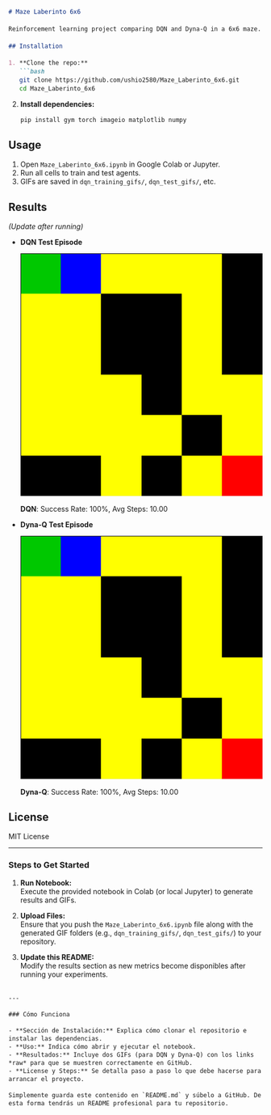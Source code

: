 ```markdown
# Maze Laberinto 6x6

Reinforcement learning project comparing DQN and Dyna-Q in a 6x6 maze.

## Installation

1. **Clone the repo:**
   ```bash
   git clone https://github.com/ushio2580/Maze_Laberinto_6x6.git
   cd Maze_Laberinto_6x6
   ```
2. **Install dependencies:**
   ```bash
   pip install gym torch imageio matplotlib numpy
   ```

## Usage

1. Open `Maze_Laberinto_6x6.ipynb` in Google Colab or Jupyter.
2. Run all cells to train and test agents.
3. GIFs are saved in `dqn_training_gifs/`, `dqn_test_gifs/`, etc.

## Results

*(Update after running)*

- **DQN Test Episode**

  ![DQN Test Episode](https://raw.githubusercontent.com/ushio2580/Maze_Laberinto_6x6/5a98f5d741a59047d0e23e7a18d0a923b9e57a6c/assets/dqn/test_ep_1.gif)

  **DQN**: Success Rate: 100%, Avg Steps: 10.00

- **Dyna-Q Test Episode**

  ![Dyna-Q Test Episode](https://raw.githubusercontent.com/ushio2580/Maze_Laberinto_6x6/5a98f5d741a59047d0e23e7a18d0a923b9e57a6c/assets/dynaq/test_ep_1.gif)

  **Dyna-Q**: Success Rate: 100%, Avg Steps: 10.00

## License

MIT License

---

### Steps to Get Started

1. **Run Notebook:**  
   Execute the provided notebook in Colab (or local Jupyter) to generate results and GIFs.

2. **Upload Files:**  
   Ensure that you push the `Maze_Laberinto_6x6.ipynb` file along with the generated GIF folders (e.g., `dqn_training_gifs/`, `dqn_test_gifs/`) to your repository.

3. **Update this README:**  
   Modify the results section as new metrics become disponibles after running your experiments.
```

---

### Cómo Funciona

- **Sección de Instalación:** Explica cómo clonar el repositorio e instalar las dependencias.
- **Uso:** Indica cómo abrir y ejecutar el notebook.
- **Resultados:** Incluye dos GIFs (para DQN y Dyna-Q) con los links *raw* para que se muestren correctamente en GitHub.  
- **License y Steps:** Se detalla paso a paso lo que debe hacerse para arrancar el proyecto.

Simplemente guarda este contenido en `README.md` y súbelo a GitHub. De esta forma tendrás un README profesional para tu repositorio.
